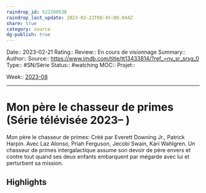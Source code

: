 ```yaml
---
raindrop_id: 522200538
raindrop_last_update: 2023-02-22T08:45:00.944Z
share: true
category: source
dg-publish: true
---
```


Date:: 2023-02-21
Rating::
Review:: En cours de visionnage 
Summary:: 
Author::
Source:: https://www.imdb.com/title/tt13433814/?ref_=nv_sr_srsg_0
Type:: #SN/Série 
Status:: #watching 
MOC::
Projet:: 

Week:: [2023-08](../week/2023-08.md)

***
# Mon père le chasseur de primes (Série télévisée 2023– )

Mon père le chasseur de primes: Créé par Everett Downing Jr., Patrick Harpin. Avec Laz Alonso, Priah Ferguson, Jecobi Swain, Kari Wahlgren. Un chasseur de primes intergalactique assume son devoir de père envers et contre tout quand ses deux enfants embarquent par mégarde avec lui et perturbent sa mission.

## Highlights

